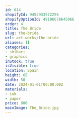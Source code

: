 ```yaml
---
id: 614
shopifyId: 9452933972298
shopifyOptionId: 49106678645066
order: 4
title: The Bride
slug: the-bride
url: art-works/the-bride
aliases: []
categories:
- shibari
- graphics
inStock: true
isVisible: true
location: Spain
height: 65
width: 50
date: 2024-01-01T00:00:00Z
materials:
- ink
- paper
price: 800
mainImage: The_Bride.jpg
---
```


